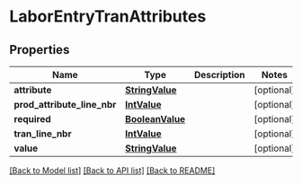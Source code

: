 # LaborEntryTranAttributes

## Properties
Name | Type | Description | Notes
------------ | ------------- | ------------- | -------------
**attribute** | [**StringValue**](StringValue.md) |  | [optional] 
**prod_attribute_line_nbr** | [**IntValue**](IntValue.md) |  | [optional] 
**required** | [**BooleanValue**](BooleanValue.md) |  | [optional] 
**tran_line_nbr** | [**IntValue**](IntValue.md) |  | [optional] 
**value** | [**StringValue**](StringValue.md) |  | [optional] 

[[Back to Model list]](../README.md#documentation-for-models) [[Back to API list]](../README.md#documentation-for-api-endpoints) [[Back to README]](../README.md)


